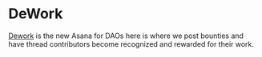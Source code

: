 # DeWork

[Dework](https://dework.xyz) is the new Asana for DAOs here is where we post bounties and have thread contributors become recognized and rewarded for their work.&#x20;
